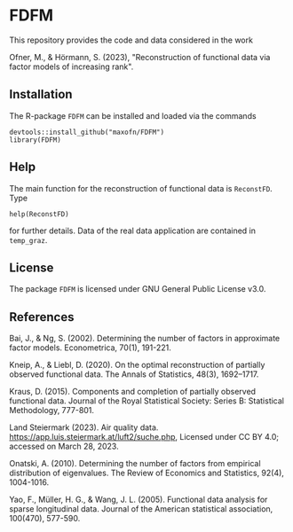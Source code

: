 # FDFM

This repository provides the code and data considered in the work

Ofner, M., & Hörmann, S. (2023), "Reconstruction of functional data via factor models of increasing rank".

## Installation

The R-package `FDFM` can be installed and loaded via the commands

```
devtools::install_github("maxofn/FDFM")
library(FDFM)
```

## Help

The main function for the reconstruction of functional data is `ReconstFD`. Type

```
help(ReconstFD)
```

for further details. Data of the real data application are contained in `temp_graz`.

## License

The package `FDFM` is licensed under GNU General Public License v3.0.

## References

Bai, J., & Ng, S. (2002). Determining the number of factors in approximate factor models. Econometrica, 70(1), 191-221.

Kneip, A., & Liebl, D. (2020). On the optimal reconstruction of partially observed functional data. The Annals of Statistics, 48(3), 1692–1717.

Kraus, D. (2015). Components and completion of partially observed functional data. Journal of the Royal Statistical Society: Series B: Statistical Methodology, 777-801.

Land Steiermark (2023). Air quality data. https://app.luis.steiermark.at/luft2/suche.php, Licensed under CC BY 4.0; accessed on March 28, 2023.

Onatski, A. (2010). Determining the number of factors from empirical distribution of eigenvalues. The Review of Economics and Statistics, 92(4), 1004-1016.

Yao, F., Müller, H. G., & Wang, J. L. (2005). Functional data analysis for sparse longitudinal data. Journal of the American statistical association, 100(470), 577-590.

